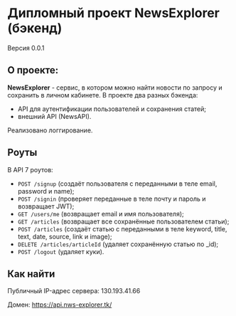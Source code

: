 # Дипломный проект NewsExplorer (бэкенд)

Версия 0.0.1

## О проекте:

**NewsExplorer** - сервис, в котором можно найти новости по запросу и сохранить в личном кабинете. В проекте два разных бэкенда: 
* API для аутентификации пользователей и сохранения статей;
* внешний API (NewsAPI).

Реализовано логгирование. 

## Роуты

В API 7 роутов:
* `POST /signup` (создаёт пользователя с переданными в теле email, password и name);
* `POST /signin` (проверяет переданные в теле почту и пароль и возвращает JWT);
* `GET /users/me` (возвращает email и имя пользователя);
* `GET /articles` (возвращает все сохранённые пользователем статьи);
* `POST /articles` (создаёт статью с переданными в теле keyword, title, text, date, source, link и image);
* `DELETE /articles/articleId` (удаляет сохранённую статью  по _id);
* `POST /logout` (удаляет куки).

## Как найти

Публичный IP-адрес сервера: 130.193.41.66

Домен: https://api.nws-explorer.tk/ 
